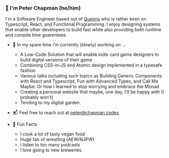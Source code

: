 ### :ocean: I'm Peter Chapman (he/him)

I'm a Software Engineer based out of [Queens](https://www.google.com/maps/place/Queens,+NY) who is rather keen on Typescript, React, and Functional Programming. I enjoy designing systems that enable other developers to build fast while also providing both runtime and compile time guarentees.

- :construction_worker: In my spare time i’m currently (slowly) working on ...
  - A Low-Code Solution that will enable indie card game designers to build digital versions of their game  
  - Combining CSS-in-JS and Atomic design implemented in a typesafe fashion
  - Various talks including such topics as Building Generic Components with React and Typescript, Fun with Advanced Types, and Call Me Maybe: Or how I learned to stop worrying and embrace the Monad
  - Creating a personal website that maybe, one day, I'll be happy with (I probably won't)
  - Tending to my digital garden.

- :mailbox_with_mail: Feel free to reach out at [peter@chapman.codes](mailto:peter@chapman.codes)

- :tada: Fun Facts
  - I cook a lot of tasty vegan food
  - Huge fan of wrestling (AEW/NJPW)
  - I listen to too many podcasts
  - I love going to new breweries.
